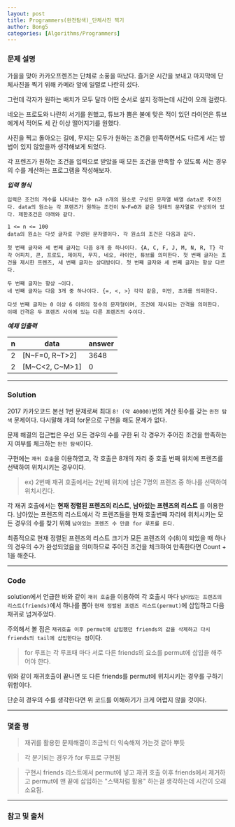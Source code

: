 ```yaml
---
layout: post
title: Programmers(완전탐색)_단체사진 찍기
author: Bong5
categories: [Algorithms/Programmers]
---
```


### 문제 설명

가을을 맞아 카카오프렌즈는 단체로 소풍을 떠났다. 즐거운 시간을 보내고 마지막에 단체사진을 찍기 위해 카메라 앞에 일렬로 나란히 섰다.

그런데 각자가 원하는 배치가 모두 달라 어떤 순서로 설지 정하는데 시간이 오래 걸렸다.

네오는 프로도와 나란히 서기를 원했고, 튜브가 뿜은 불에 맞은 적이 있던 라이언은 튜브에게서 적어도 세 칸 이상 떨어지기를 원했다.

사진을 찍고 돌아오는 길에, 무지는 모두가 원하는 조건을 만족하면서도 다르게 서는 방법이 있지 않았을까 생각해보게 되었다.

각 프렌즈가 원하는 조건을 입력으로 받았을 때 모든 조건을 만족할 수 있도록 서는 경우의 수를 계산하는 프로그램을 작성해보자.

**_입력 형식_**

```
입력은 조건의 개수를 나타내는 정수 n과 n개의 원소로 구성된 문자열 배열 data로 주어진다. data의 원소는 각 프렌즈가 원하는 조건이 N~F=0과 같은 형태의 문자열로 구성되어 있다. 제한조건은 아래와 같다.

1 <= n <= 100
data의 원소는 다섯 글자로 구성된 문자열이다. 각 원소의 조건은 다음과 같다.

첫 번째 글자와 세 번째 글자는 다음 8개 중 하나이다. {A, C, F, J, M, N, R, T} 각각 어피치, 콘, 프로도, 제이지, 무지, 네오, 라이언, 튜브를 의미한다. 첫 번째 글자는 조건을 제시한 프렌즈, 세 번째 글자는 상대방이다. 첫 번째 글자와 세 번째 글자는 항상 다르다.

두 번째 글자는 항상 ~이다.
네 번째 글자는 다음 3개 중 하나이다. {=, <, >} 각각 같음, 미만, 초과를 의미한다.

다섯 번째 글자는 0 이상 6 이하의 정수의 문자형이며, 조건에 제시되는 간격을 의미한다. 이때 간격은 두 프렌즈 사이에 있는 다른 프렌즈의 수이다.
```

**_예제 입출력_**

| n |	data | answer |
|---|---|---|
|2	| [N~F=0, R~T>2] |	3648 |
|2	| [M~C<2, C~M>1] |	0 |


---

### Solution

2017 카카오코드 본선 1번 문제로써 최대 `8! (약 40000)`번의 계산 횟수를 갖는 `완전 탐색` 문제이다. 다시말해 개의 for문으로 구현을 해도 문제가 없다.

문제 해결의 접근법은 우선 모든 경우의 수를 구한 뒤 각 경우가 주어진 조건을 만족하는지 여부를 체크하는 `완전 탐색`이다.

구현에는 `재귀 호출`을 이용하였고, 각 호출은 8개의 자리 중 호출 번째 위치에 프렌즈를 선택하여 위치시키는 경우이다.

>ex) 2번째 재귀 호출에서는 2번째 위치에 남은 7명의 프렌즈 중 하나를 선택하여 위치시킨다.

각 재귀 호출에서는 __현재 정렬된 프렌즈의 리스트__, __남아있는 프렌즈의 리스트__ 를 이용한다. 남아있는 프렌즈의 리스트에서 각 프렌즈들을 현재 호출번째 자리에 위치시키는 모든 경우의 수를 찾기 위해 `남아있는 프렌즈 수 만큼 for 루프를 돈다.`

최종적으로 현재 정렬된 프렌즈의 리스트 크기가 모든 프렌즈의 수(8)이 되었을 때 하나의 경우의 수가 완성되었음을 의미하므로 주어진 조건을 체크하여 만족한다면 Count + 1을 해준다.

---

### Code

<script src="https://gist.github.com/BongHoLee/9714626941406d754ca08388eedd0cd1.js"></script>

solution에서 언급한 바와 같이 `재귀 호출`을 이용하여 각 호출시 마다 `남아있는 프렌즈의 리스트(friends)`에서 하나를 뽑아 `현재 정렬된 프렌즈 리스트(permut)`에 삽입하고 다음 재귀로 넘겨주었다.

주의해서 볼 점은 `재귀호출 이후 permut에 삽입했던 friends의 값을 삭제하고 다시 friends의 tail에 삽입한다는 점`이다.

> for 루프는 각 루프때 마다 서로 다른 friends의 요소를 permut에 삽입을 해주어야 한다.

위와 같이 재귀호출이 끝나면 또 다른 friends를 permut에 위치시키는 경우를 구하기 위함이다.

단순히 경우의 수를 생각한다면 위 코드를 이해하기가 크게 어렵지 않을 것이다.

---

### 몇줄 평

> 재귀를 활용한 문제해결이 조금씩 더 익숙해져 가는것 같아 뿌듯

> 각 분기되는 경우가 for 루프로 구현됨

> 구현시 friends 리스트에서 permut에 넣고 재귀 호출 이후 friends에서 제거하고 permut에 맨 끝에 삽입하는 "스택처럼 활용" 하는걸 생각하는데 시간이 오래 소요됨.




---



### 참고 및 출처
